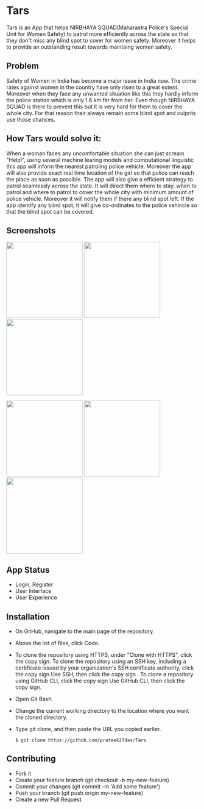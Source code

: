 # Tars
Tars is an App that helps NIRBHAYA SQUAD(Maharastra Police's Special Unit for Women Safety) to patrol more efficiently across the state so that they don't 
miss any blind spot to cover for women safety. Moreover it helps to provide an outstanding result towards maintaing women safety. 
## Problem
Safety of Women in India has become a major issue in India now. The crime rates against women in the country have only risen to a great extent. Moreover 
when they face any unwanted situation like this they hardly inform the police station which is only 1.6 km far from her. Even though NIRBHAYA SQUAD is there to prevent this but it is very hard for them to cover the whole city. For that reason their always remain some blind spot and culprits use those chances.  
## How Tars would solve it:

When a woman faces any uncomfortable situation she can just scream "Help!", using several machine learing models and computational linguistic this app will
inform the nearest patroling police vehicle. Moreover the app will also provide exact real time location of the girl so that police can reach the place as soon as possible.
The app will also give a efficient strategy to patrol seamlessly across the state. It will direct them where to stay, when to patrol and where to patrol 
to cover the whole city with minimum amount of police vehicle. Moreover it will notify them if there any blind spot left. If the app identify any blind
spot, it will give co-ordinates to the police vehincle so that the blind spot can be covered.  

## Screenshots
<img src="https://user-images.githubusercontent.com/77295322/177104855-37a5f209-ab78-44f6-83c0-59b4a5360e05.jpg" width=200 >  <img src="https://user-images.githubusercontent.com/77295322/177108113-2de59b3a-9672-4043-a4c6-1f596a80b4a1.jpg" width=200 >  <img src="https://user-images.githubusercontent.com/77295322/177108141-b58eeb3a-c2bc-4739-b465-ec863efd12b1.jpg" width=200 >


<img src="https://user-images.githubusercontent.com/77295322/177108158-b676778b-34cb-418c-8426-4fc53e3b6394.jpg" width=200 >  <img src="https://user-images.githubusercontent.com/77295322/177108938-4f57a124-cee5-4523-89a0-85140ec9791c.jpg" width=200 >  <img src="https://user-images.githubusercontent.com/77295322/177108193-dc4d464f-b9fe-4937-a707-bd91db7eb5cb.jpg" width=200 >

## App Status
- Login, Register 
- User Interface 
- User Experience 

## Installation
- On GitHub, navigate to the main page of the repository.
- Above the list of files, click  Code.
- To clone the repository using HTTPS, under "Clone with HTTPS", click the copy sign. To clone the repository using an SSH key, including a certificate issued by your organization's SSH certificate authority, click the copy sign Use SSH, then click the copy sign . To clone a repository using GitHub CLI, click the copy sign Use GitHub CLI, then click the copy sign.
- Open Git Bash.
- Change the current working directory to the location where you want the cloned directory.
- Type git clone, and then paste the URL you copied earlier.

      $ git clone https://github.com/prateek27das/Tars
      
 ## Contributing
- Fork it
- Create your feature branch (git checkout -b my-new-feature)
- Commit your changes (git commit -m 'Add some feature')
- Push your branch (git push origin my-new-feature)
- Create a new Pull Request     
